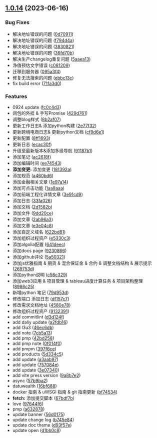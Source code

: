 ## [1.0.14](https://github.com/hugozach/NoteBook/compare/v1.0.1...v1.0.14) (2023-06-16)


### Bug Fixes

* 解决地址错误的问题 ([0d70911](https://github.com/hugozach/NoteBook/commit/0d70911ab800fb5320a13518bb072e80f66f8f34))
* 解决地址错误的问题 ([f794d4a](https://github.com/hugozach/NoteBook/commit/f794d4afeb34bd6d959407dbf3acc086d3f5103f))
* 解决地址错误的问题 ([3830821](https://github.com/hugozach/NoteBook/commit/3830821833e835022ff2481f321c2565017c01ba))
* 解决地址错误的问题 ([36fd70b](https://github.com/hugozach/NoteBook/commit/36fd70b79cc5dd446dc650362d1cda6eb68afed2))
* 解决生产changelog重复问题 ([5aaea13](https://github.com/hugozach/NoteBook/commit/5aaea13f19ec1e7ad44e15547c03894f6f306484))
* 净值预估文字错误 ([c081209](https://github.com/hugozach/NoteBook/commit/c081209efb997c6cf8e1f86dab1ee05d0ef5f5c6))
* 迁移到服务器 ([095a3f4](https://github.com/hugozach/NoteBook/commit/095a3f48125e142142ded7c51489a9b2b660724a))
* 修复无法搜索的问题 ([ebbc13c](https://github.com/hugozach/NoteBook/commit/ebbc13cc8e4a92106cd029f74da7e12e731ea6e1))
* fix build error ([711a3d0](https://github.com/hugozach/NoteBook/commit/711a3d06fb992b719db7140aa139c72dbecf7f15))


### Features

* 0924 update ([fc0c4d3](https://github.com/hugozach/NoteBook/commit/fc0c4d3d3b52b5c39e104e32a081d9d82659f0a6))
* 闭包的外挂 & 手写Promise ([429d761](https://github.com/hugozach/NoteBook/commit/429d761d375c5666c9928eee76c12041e170475f))
* 调整blog样式 ([8b2af07](https://github.com/hugozach/NoteBook/commit/8b2af07d2b72bef91a99c05b9a549e47478510f1))
* 更新工作日志& 添加python构建 ([2e77f32](https://github.com/hugozach/NoteBook/commit/2e77f32a7773fa49ca2490f2c3a9fdbc9296bd4e))
* 更新跨境电商日志& 更新python文档 ([cf9d6e1](https://github.com/hugozach/NoteBook/commit/cf9d6e1e9ce33da0ab7712026f56696b3f37ef6f))
* 更新配置 ([8ff1693](https://github.com/hugozach/NoteBook/commit/8ff169384700d7dd46e7839f7edbb43b5abfe8e5))
* 更新日志 ([ecac30f](https://github.com/hugozach/NoteBook/commit/ecac30f5306a48173a0b12e2d2c48dc1173989e7))
* 升级至最新版本&添加多级导航 ([91187b1](https://github.com/hugozach/NoteBook/commit/91187b1cd0e90f40e247c90cba656f69bb251661))
* 添加笔记 ([ac2618f](https://github.com/hugozach/NoteBook/commit/ac2618f5f7f06df5cce95e723c379daf985c150b))
* 添加编辑时间 ([ee74543](https://github.com/hugozach/NoteBook/commit/ee745434bff9af954fa5012633fd1386dafe1815))
* **添加变更:** 添加变更 ([181392a](https://github.com/hugozach/NoteBook/commit/181392a0e3324433867f3bd0a571e5d046f4cf1e))
* 添加规范 ([a460bd6](https://github.com/hugozach/NoteBook/commit/a460bd6fdcc20219a0eabd69ef3ff8d3266048a5))
* 添加金融相关文章 ([1e97a14](https://github.com/hugozach/NoteBook/commit/1e97a14aa6e093eaf364412cb9d71d9fcc81e229))
* 添加可点击功能 ([1aa8aaa](https://github.com/hugozach/NoteBook/commit/1aa8aaa67e763b3d89d0749dab0daae79e1f1152))
* 添加前端工程化详情文章 ([3e91cd9](https://github.com/hugozach/NoteBook/commit/3e91cd9026d97d59df0d9f76ca531247a13fd69e))
* 添加日志 ([33fa026](https://github.com/hugozach/NoteBook/commit/33fa02606d6305316872f7822c0b711d7489eeeb))
* 添加文档 ([2d1582b](https://github.com/hugozach/NoteBook/commit/2d1582b8bc0d73e45ae8fc0c7f17e7b13fd63fcc))
* 添加文件 ([9dd20ce](https://github.com/hugozach/NoteBook/commit/9dd20ce0cb224fab9351c5857cc98733c84dbd25))
* 添加文章 ([2ab96a3](https://github.com/hugozach/NoteBook/commit/2ab96a363e106c980cb330f70c8c905aa05ac3fd))
* 添加文章 ([e3e04c8](https://github.com/hugozach/NoteBook/commit/e3e04c8924f85f75815a4363c47df5fda3922fa9))
* 添加自定义域名 ([622bd81](https://github.com/hugozach/NoteBook/commit/622bd81d9ade323558d73da24bd2b4a054e0ccac))
* 添加组织过程资产 ([e5330c3](https://github.com/hugozach/NoteBook/commit/e5330c39fd39ad6a5195d31a18ec971dd102bbf3))
* 添加algolia配置 ([641deec](https://github.com/hugozach/NoteBook/commit/641deec84fa0736f0ffcf9b6feb26c2d769a7a10))
* 添加docs page ([9230866](https://github.com/hugozach/NoteBook/commit/9230866bfe48ab56c8b85141bced6ddfdf2ea56c))
* 添加github评论 ([5a50321](https://github.com/hugozach/NoteBook/commit/5a50321611ee472d5455edca139f8f47ded13b83))
* 添加js优雅指南 & 期货 & 混合保证金 & 合约 & 调整文档结构 & 展示提示 ([269753d](https://github.com/hugozach/NoteBook/commit/269753ddccbbea1fac83772a4fcb2636a9a631bd))
* 添加python说明 ([c56c329](https://github.com/hugozach/NoteBook/commit/c56c3294c2f85c86205ce6bbaf1ea405f489d856))
* 添加web3应用 & 项目管理 & tableau进度计算任务 & 项目架构整理 ([8986c25](https://github.com/hugozach/NoteBook/commit/8986c259487052344c1ea58c49d18556f250d828))
* 新增python 笔记 ([79d953d](https://github.com/hugozach/NoteBook/commit/79d953dea509b9e9ef163dd43b5692d3b194b315))
* 修改端口 添加日志 ([df157c7](https://github.com/hugozach/NoteBook/commit/df157c739730f155e6ed8146ff391ef5f4ec3674))
* 修改需求文档地址 ([4580e78](https://github.com/hugozach/NoteBook/commit/4580e78e4d9fca9d91a9b70a0a621ac7067cc5cd))
* 修改组织过程资产 ([9132391](https://github.com/hugozach/NoteBook/commit/91323914c9ad770408c59c5355b562ba05dc0bf0))
* add commitlint ([d3d124f](https://github.com/hugozach/NoteBook/commit/d3d124f9f2d13d2796fa198367e335abbb3ef223))
* add daliy update ([a2fdb16](https://github.com/hugozach/NoteBook/commit/a2fdb16393f0653200202a692f7a071c8cea5678))
* add l3u3 ([46ec6db](https://github.com/hugozach/NoteBook/commit/46ec6db43eef2e46d31074467bf748daabf82b1f))
* add note ([7cb5a13](https://github.com/hugozach/NoteBook/commit/7cb5a1321f6a59e4230c04cb347337e32c411db2))
* add pmp ([42bd258](https://github.com/hugozach/NoteBook/commit/42bd258fb6bf141bff5b4f54b9f67fe6cc2f2a7c))
* add pmp note ([0f014f0](https://github.com/hugozach/NoteBook/commit/0f014f00232bdc67a790c3b51cf574e9a8219e7c))
* add pmpm ([397f6ce](https://github.com/hugozach/NoteBook/commit/397f6ced5c4585af2f618382bfd7ccc28e18d06a))
* add products ([5d334c5](https://github.com/hugozach/NoteBook/commit/5d334c5bd860d42d8b4bacaa0ea15877bcce68d0))
* add update ([a3aab97](https://github.com/hugozach/NoteBook/commit/a3aab97f79de38aca424fda146bf598f17daf341))
* add update ([757084e](https://github.com/hugozach/NoteBook/commit/757084e3b3e5e21f904fc0d0fc6470d537410764))
* add update ([3e07340](https://github.com/hugozach/NoteBook/commit/3e07340634dbede3a960c67bf4b550dfec024f74))
* add vite press version ([9a8b7e2](https://github.com/hugozach/NoteBook/commit/9a8b7e20e066d3e526bb0aacf22401cbabb621a3))
* async ([57b9ba2](https://github.com/hugozach/NoteBook/commit/57b9ba20bc91cb759c3da1dc2023af625eebfcf2))
* datuwealth ([16bf688](https://github.com/hugozach/NoteBook/commit/16bf688eaf96d21e710338498ceffa1a174489b8))
* docker 指南 & uWSGI 指南 & git 指南更新 ([bf74534](https://github.com/hugozach/NoteBook/commit/bf74534f1b62c050711e6ecb8179033a71dc7b70))
* **fetch:** 添加提交脚本 ([67bdf7b](https://github.com/hugozach/NoteBook/commit/67bdf7b2e06273a6c24f78654188945a542127e2))
* love ([97644f6](https://github.com/hugozach/NoteBook/commit/97644f66dc33d7ef5746078cb3d054720c92fccf))
* pmp ([a632878](https://github.com/hugozach/NoteBook/commit/a6328786d2278c57d8ded4ebe9dc72eb0242e2e1))
* update banner ([56d0175](https://github.com/hugozach/NoteBook/commit/56d0175a367777d0eda79158cdeac7cdfa0aa62c))
* update change log ([b745e84](https://github.com/hugozach/NoteBook/commit/b745e8494063563c174dc987e235e597cb12c432))
* update doc theme ([d93f57e](https://github.com/hugozach/NoteBook/commit/d93f57e731e67aaa79677ce937dd582cdcb240c7))
* update open ([d1bb0c8](https://github.com/hugozach/NoteBook/commit/d1bb0c80bc937b89d1956c4e1230b1d20a2b5d45))



